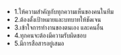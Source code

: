 - 1.ให้ความสำคัญกับทุกความเห็นของคนในทีม
- 2.ต้องตั้งเป้าหมายและบทบาทให้ชัดเจน
- 3.เข้าใจการทำงานของตนเอง และคนอื่น
- 4.ทุกคนจะต้องมีความรับผิดชอบ
- 5.มีการสือสารอยู่เสมอ
